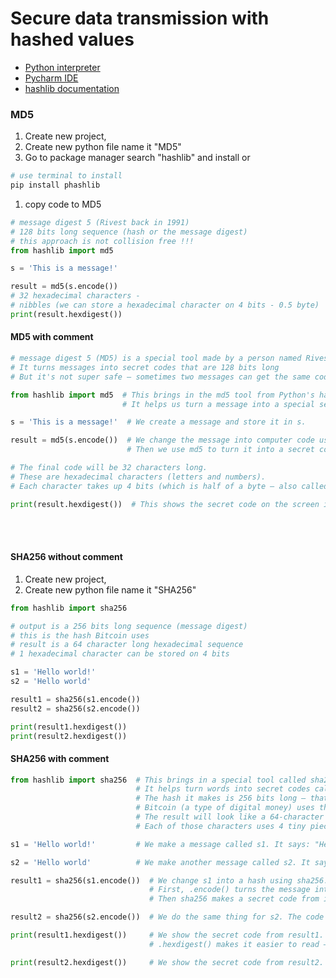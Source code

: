 # Secure data transmission with hashed values

- [Python interpreter](https://python.org)
- [Pycharm IDE](https://www.jetbrains.com/pycharm/)
- [hashlib documentation](https://realpython.com/ref/stdlib/hashlib/)

### MD5 


1. Create new project,
1. Create new python file name it "MD5"
1. Go to package manager search "hashlib" and install or

```sh
# use terminal to install
pip install phashlib
```
1. copy code to MD5

```py
# message digest 5 (Rivest back in 1991)
# 128 bits long sequence (hash or the message digest)
# this approach is not collision free !!!
from hashlib import md5

s = 'This is a message!'

result = md5(s.encode())
# 32 hexadecimal characters -
# nibbles (we can store a hexadecimal character on 4 bits - 0.5 byte)
print(result.hexdigest())

```

#### MD5 with comment

```py
# message digest 5 (MD5) is a special tool made by a person named Rivest in 1991
# It turns messages into secret codes that are 128 bits long
# But it's not super safe — sometimes two messages can get the same code (called a collision)

from hashlib import md5  # This brings in the md5 tool from Python's hashlib toolbox.
                         # It helps us turn a message into a special secret code (called a hash).

s = 'This is a message!'  # We create a message and store it in s.

result = md5(s.encode())  # We change the message into computer code using .encode()
                          # Then we use md5 to turn it into a secret code and save it in result.

# The final code will be 32 characters long.
# These are hexadecimal characters (letters and numbers).
# Each character takes up 4 bits (which is half of a byte — also called a nibble!)

print(result.hexdigest())  # This shows the secret code on the screen in a way that's easy to read.

```

<br>
<br>

#### SHA256 without comment
1. Create new project,
1. Create new python file name it "SHA256"

```py
from hashlib import sha256

# output is a 256 bits long sequence (message digest)
# this is the hash Bitcoin uses
# result is a 64 character long hexadecimal sequence
# 1 hexadecimal character can be stored on 4 bits

s1 = 'Hello world!'
s2 = 'Hello world'

result1 = sha256(s1.encode())
result2 = sha256(s2.encode())

print(result1.hexdigest())
print(result2.hexdigest())
```

#### SHA256 with comment

```py
from hashlib import sha256  # This brings in a special tool called sha256 from the hashlib toolbox.
                            # It helps turn words into secret codes called hashes.
                            # The hash it makes is 256 bits long — that's like a long string of 1s and 0s.
                            # Bitcoin (a type of digital money) uses this kind of hash.
                            # The result will look like a 64-character code made of numbers and letters.
                            # Each of those characters uses 4 tiny pieces called bits.

s1 = 'Hello world!'         # We make a message called s1. It says: "Hello world!" (with an exclamation mark).

s2 = 'Hello world'          # We make another message called s2. It says: "Hello world" (without the exclamation mark).

result1 = sha256(s1.encode())  # We change s1 into a hash using sha256.
                               # First, .encode() turns the message into computer language.
                               # Then sha256 makes a secret code from it and saves it in result1.

result2 = sha256(s2.encode())  # We do the same thing for s2. The code is saved in result2.

print(result1.hexdigest())     # We show the secret code from result1.
                               # .hexdigest() makes it easier to read — just letters and numbers.

print(result2.hexdigest())     # We show the secret code from result2.

```